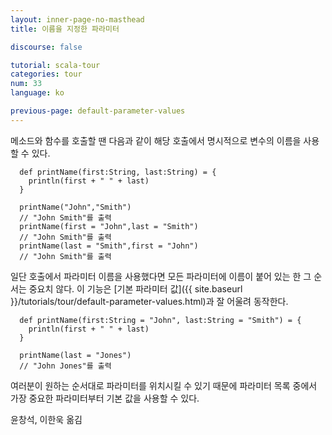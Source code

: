 ```yaml
---
layout: inner-page-no-masthead
title: 이름을 지정한 파라미터

discourse: false

tutorial: scala-tour
categories: tour
num: 33
language: ko

previous-page: default-parameter-values
---
```


메소드와 함수를 호출할 땐 다음과 같이 해당 호출에서 명시적으로 변수의 이름을 사용할 수 있다.

      def printName(first:String, last:String) = {
        println(first + " " + last)
      }

      printName("John","Smith")
      // "John Smith"를 출력
      printName(first = "John",last = "Smith")
      // "John Smith"를 출력
      printName(last = "Smith",first = "John")
      // "John Smith"를 출력

일단 호출에서 파라미터 이름을 사용했다면 모든 파라미터에 이름이 붙어 있는 한 그 순서는 중요치 않다. 이 기능은 [기본 파라미터 값]({{ site.baseurl }}/tutorials/tour/default-parameter-values.html)과 잘 어울려 동작한다.

      def printName(first:String = "John", last:String = "Smith") = {
        println(first + " " + last)
      }

      printName(last = "Jones")
      // "John Jones"를 출력

여러분이 원하는 순서대로 파라미터를 위치시킬 수 있기 때문에 파라미터 목록 중에서 가장 중요한 파라미터부터 기본 값을 사용할 수 있다.

윤창석, 이한욱 옮김